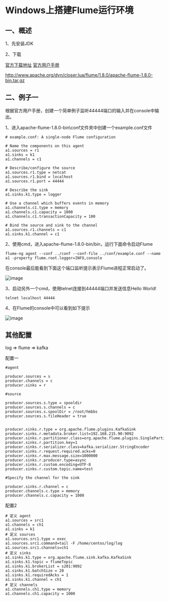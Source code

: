 # Windows上搭建Flume运行环境


## 一、概述

1、先安装JDK

2、下载

[官方下载地址](http://flume.apache.org/download.html)
[官方用户手册](http://flume.apache.org/documentation.html)

http://www.apache.org/dyn/closer.lua/flume/1.8.0/apache-flume-1.8.0-bin.tar.gz

## 二、例子一


根据官方用户手册，创建一个简单例子监听44444端口的输入并在console中输出。

1、进入apache-flume-1.8.0-bin\conf文件夹中创建一个example.conf文件

```
# example.conf: A single-node Flume configuration

# Name the components on this agent
a1.sources = r1
a1.sinks = k1
a1.channels = c1

# Describe/configure the source
a1.sources.r1.type = netcat
a1.sources.r1.bind = localhost
a1.sources.r1.port = 44444

# Describe the sink
a1.sinks.k1.type = logger

# Use a channel which buffers events in memory
a1.channels.c1.type = memory
a1.channels.c1.capacity = 1000
a1.channels.c1.transactionCapacity = 100

# Bind the source and sink to the channel
a1.sources.r1.channels = c1
a1.sinks.k1.channel = c1
```

2、使用cmd，进入apache-flume-1.8.0-bin/bin，运行下面命令启动Flume

```
flume-ng agent --conf ../conf --conf-file ../conf/example.conf --name a1 -property flume.root.logger=INFO,console
```

在console最后能看到下面这个端口监听提示表示Flume进程正常启动了。


![image](https://github.com/csy512889371/learnDoc/blob/master/image/2018/zz/62.png)


3、启动另外一个cmd，使用telnet连接到44444端口并发送信息Hello World!

```
telnet localhost 44444
```

4、在Flume的console中可以看到如下提示

![image](https://github.com/csy512889371/learnDoc/blob/master/image/2018/zz/63.png)


## 其他配置

log => flume => kafka

配置一

```
#agent

producer.sources = s
producer.channels = c
producer.sinks = r

#source

producer.sources.s.type = spooldir
producer.sources.s.channels = c
producer.sources.s.spoolDir = /root/hmbbs
producer.sources.s.fileHeader = true


producer.sinks.r.type = org.apache.flume.plugins.KafkaSink
producer.sinks.r.metadata.broker.list=192.168.215.90:9092
producer.sinks.r.partitioner.class=org.apache.flume.plugins.SinglePartition
producer.sinks.r.partition.key=1
producer.sinks.r.serializer.class=kafka.serializer.StringEncoder
producer.sinks.r.request.required.acks=0
producer.sinks.r.max.message.size=1000000
producer.sinks.r.producer.type=async
producer.sinks.r.custom.encoding=UTF-8
producer.sinks.r.custom.topic.name=test

#Specify the channel for the sink

producer.sinks.r.channel = c
producer.channels.c.type = memory
producer.channels.c.capacity = 1000
```

配置2

```
# 定义 agent
a1.sources = src1
a1.channels = ch1
a1.sinks = k1
# 定义 sources
a1.sources.src1.type = exec
a1.sources.src1.command=tail -F /home/centos/log/log
a1.sources.src1.channels=ch1
# 定义 sinks
a1.sinks.k1.type = org.apache.flume.sink.kafka.KafkaSink
a1.sinks.k1.topic = flumeTopic
a1.sinks.k1.brokerList = s201:9092
a1.sinks.k1.batchSize = 20
a1.sinks.k1.requiredAcks = 1
a1.sinks.k1.channel = ch1
# 定义 channels
a1.channels.ch1.type = memory
a1.channels.ch1.capacity = 1000
```